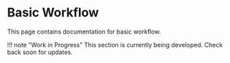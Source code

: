 # Basic Workflow

This page contains documentation for basic workflow.

!!! note "Work in Progress"
    This section is currently being developed. Check back soon for updates.
